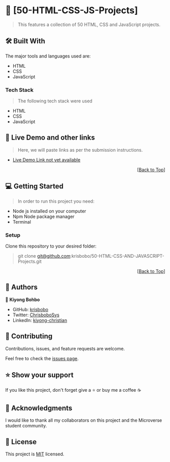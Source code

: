
<!-- PROJECT DESCRIPTION -->

# 📖 [50-HTML-CSS-JS-Projects] <a name="about-project"></a>

> This features a collection of 50 HTML, CSS and JavaScript projects.

## 🛠 Built With <a name="built-with"></a>

The major tools and languages used are:

- HTML
- CSS
- JavaScript
<!-- Features -->
### Tech Stack <a name="tech-stack"></a>

> The following tech stack were used

- HTML
- CSS
- JavaScript

<!-- LIVE DEMO -->

## 🚀 Live Demo and other links <a name="live-demo"></a>

> Here, we will paste links as per the submission instructions.

- [Live Demo Link not yet available]()

<p align="right">[<a href="#readme-top">Back to Top</a>]</p>

<!-- GETTING STARTED -->

## 💻 Getting Started <a name="getting-started"></a>

> In order to run this project you need:

- Node js installed on your computer
- Npm Node package manager
- Terminal

### Setup

Clone this repository to your desired folder:

> git clone git@github.com:krisbobo/50-HTML-CSS-AND-JAVASCRIPT-Projects.git

<p align="right">[<a href="#readme-top">Back to Top</a>]</p>

<!-- AUTHORS -->

## 👥 Authors <a name="authors"></a>

👤 **Kiyong Bohbo**

- GitHub: [krisbobo](https://github.com/krisbobo)
- Twitter: [ChrisboboSys](https://twitter.com/ChrisboboSys)
- LinkedIn: [kiyong-christian](https://linkedin.com/in/christian-kiyong)

<!-- CONTRIBUTING -->

## 🤝 Contributing <a name="contributing"></a>

Contributions, issues, and feature requests are welcome.

Feel free to check the [issues page](../../issues/).

<!-- SUPPORT -->

## ⭐️ Show your support <a name="support"></a>

If you like this project, don't forget give a ⭐️ or buy me a coffee ☕️

<!-- ACKNOWLEDGEMENTS -->

## 🙏 Acknowledgments <a name="acknowledgements"></a>

I would like to thank all my collaborators on this project and the Microverse student community.

<!-- LICENSE -->

## 📝 License <a name="license"></a>

This project is [MIT](./LICENSE) licensed.
